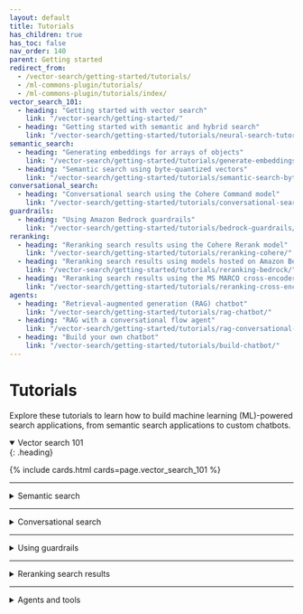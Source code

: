 ```yaml
---
layout: default
title: Tutorials
has_children: true
has_toc: false
nav_order: 140
parent: Getting started
redirect_from:
  - /vector-search/getting-started/tutorials/
  - /ml-commons-plugin/tutorials/
  - /ml-commons-plugin/tutorials/index/
vector_search_101:
  - heading: "Getting started with vector search"
    link: "/vector-search/getting-started/"
  - heading: "Getting started with semantic and hybrid search"
    link: "/vector-search/getting-started/tutorials/neural-search-tutorial/"
semantic_search:
  - heading: "Generating embeddings for arrays of objects"
    link: "/vector-search/getting-started/tutorials/generate-embeddings/"
  - heading: "Semantic search using byte-quantized vectors"
    link: "/vector-search/getting-started/tutorials/semantic-search-byte-vectors/"
conversational_search:
  - heading: "Conversational search using the Cohere Command model"
    link: "/vector-search/getting-started/tutorials/conversational-search-cohere/"
guardrails:
  - heading: "Using Amazon Bedrock guardrails"
    link: "/vector-search/getting-started/tutorials/bedrock-guardrails/"
reranking:
  - heading: "Reranking search results using the Cohere Rerank model"
    link: "/vector-search/getting-started/tutorials/reranking-cohere/"
  - heading: "Reranking search results using models hosted on Amazon Bedrock"
    link: "/vector-search/getting-started/tutorials/reranking-bedrock/"
  - heading: "Reranking search results using the MS MARCO cross-encoder model"
    link: "/vector-search/getting-started/tutorials/reranking-cross-encoder/"
agents:
  - heading: "Retrieval-augmented generation (RAG) chatbot"
    link: "/vector-search/getting-started/tutorials/rag-chatbot/"
  - heading: "RAG with a conversational flow agent"
    link: "/vector-search/getting-started/tutorials/rag-conversational-agent/"
  - heading: "Build your own chatbot"
    link: "/vector-search/getting-started/tutorials/build-chatbot/"
---
```


# Tutorials

Explore these tutorials to learn how to build machine learning (ML)-powered search applications, from semantic search applications to custom chatbots.

<details open markdown="block">
  <summary>
    Vector search 101
  </summary>
  {: .heading}

{% include cards.html cards=page.vector_search_101 %}

</details>

---

<details markdown="block">
  <summary>
    Semantic search
  </summary>
  {: .heading}

{% include cards.html cards=page.semantic_search %}

</details>

---
    
<details markdown="block">
  <summary>
    Conversational search
  </summary>
  {: .heading}

{% include cards.html cards=page.conversational_search %}

</details>

---

<details markdown="block">
  <summary>
    Using guardrails
  </summary>
  {: .heading}
  
{% include cards.html cards=page.guardrails %}

</details>

---

<details markdown="block">
  <summary>
    Reranking search results
  </summary>
  {: .heading}

{% include cards.html cards=page.reranking %}

</details>

---

<details markdown="block">
  <summary>
    Agents and tools
  </summary>
  {: .heading}
  
{% include cards.html cards=page.agents %}

</details>